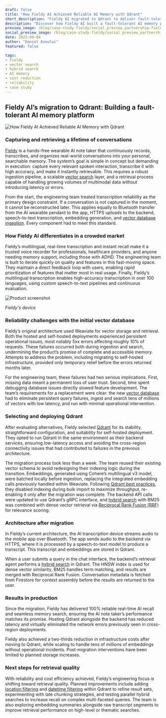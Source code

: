 ```yaml
---
draft: false
title: "How Fieldy AI Achieved Reliable AI Memory with Qdrant"
short_description: "Fieldy AI migrated to Qdrant to deliver fault-tolerant, real-time memory recall while reducing infrastructure costs by two-thirds."
description: "Discover how Fieldy AI built a fault-tolerant AI memory platform with Qdrant, achieving 100% reliable real-time recall, seamless hybrid search, and significant cost savings at scale."
preview_image: /blog/case-study-fieldy/social_preview_partnership-fieldy.jpg
social_preview_image: /blog/case-study-fieldy/social_preview_partnership-fieldy.jpg
date: 2025-09-04
author: "Daniel Azoulai"
featured: false

tags:
- Fieldy
- vector search
- hybrid search
- AI memory
- cost reduction
- reliability
- case study
---
```


## Fieldy AI’s migration to Qdrant: Building a fault-tolerant AI memory platform

![How Fieldy AI Achieved Reliable AI Memory with Qdrant](/blog/case-study-fieldy/case-study-fieldy-bento-dark.jpg)

### Capturing and retrieving a lifetime of conversations

<a href="https://fieldy.ai/" target="_blank">Fieldy</a> is a hands-free wearable AI note taker that continuously records, transcribes, and organizes real-world conversations into your personal, searchable memory. The system’s goal is simple in concept but demanding in execution: capture every relevant spoken interaction, transcribe it with high accuracy, and make it instantly retrievable. This requires a robust ingestion pipeline, a scalable [vector search](https://qdrant.tech/documentation/overview/) layer, and a retrieval process capable of handling growing volumes of multimodal data without introducing latency or errors.

From the start, the engineering team treated transcription reliability as the primary design constraint. If a conversation is not captured in the moment, it cannot be reconstructed later. This applies equally to Bluetooth transfer from the AI wearable pendant to the app, HTTPS uploads to the backend, speech-to-text transcription, embedding generation, and [vector database ingestion](https://qdrant.tech/documentation/database-tutorials/bulk-upload/). Every component had to meet this standard.

### How Fieldy AI differentiates in a crowded market

Fieldy’s multilingual, real-time transcription and instant recall make it a trusted voice recorder for professionals, healthcare providers, and anyone needing memory support, including those with ADHD. The engineering team is built to iterate quickly on quality and features in this fast-moving space. They maintain a direct feedback loop with users, enabling rapid prioritization of features that matter most in real usage. Finally, Fieldy’s multilingual transcription enables high-accuracy transcription in over 100 languages, using custom speech-to-text pipelines and continuous evaluation.

![Product screenshot](/blog/case-study-fieldy/fieldy-device-image.jpg)

*Fieldy's device*

### Reliability challenges with the initial vector database

Fieldy’s original architecture used Weaviate for vector storage and retrieval. Both the hosted and self-hosted deployments experienced persistent operational issues, most notably 5xx errors affecting roughly 10% of requests. These failures occurred both during ingestion and search, undermining the product’s promise of complete and accessible memory. Attempts to address the problem, including migrating to self-hosted infrastructure, provided only temporary relief before the errors returned months later.

For the engineering team, these failures had two serious implications. First, missing data meant a permanent loss of user trust. Second, time spent debugging database issues directly slowed feature development. The team’s requirements for a replacement were clear: the new [vector database](https://qdrant.tech/documentation/overview/) had to eliminate persistent query failures, ingest and search tens of millions of vectors with low latency, and run with minimal operational intervention.

### Selecting and deploying Qdrant

After evaluating alternatives, Fieldy selected [Qdrant](http://qdrant.tech) for its stability, straightforward configuration, and suitability for self-hosted deployment. They opted to run Qdrant in the same environment as their backend services, ensuring low-latency access and avoiding the cross-region connectivity issues that had contributed to failures in the previous architecture.

The migration process took less than a week. The team reused their existing vector schema to avoid redesigning their indexing logic during the transition. Embeddings, generated using Cohere’s multilingual v3 model, were batched locally before ingestion, replacing the integrated embedding calls previously handled within Weaviate. Following [Qdrant best practices](https://qdrant.tech/documentation/guides/optimize/), they disabled indexing during bulk import to maximize throughput, re-enabling it only after the migration was complete. The backend API calls were updated to use Qdrant’s gRPC interface, and [hybrid search](https://qdrant.tech/articles/hybrid-search/) with BM25 was combined with dense vector retrieval via [Reciprocal Rank Fusion (RRF)](https://qdrant.tech/documentation/concepts/hybrid-queries/#hybrid-search) for relevance scoring.

### Architecture after migration

In Fieldy’s current architecture, the AI transcription device streams audio to the mobile app over Bluetooth. The app sends audio to the backend via HTTPS, where it is processed by a speech-to-text model to produce a transcript. This transcript and embeddings are stored in Qdrant.

When a user submits a query in the chat interface, the backend’s retrieval agent performs a [hybrid search](https://qdrant.tech/articles/hybrid-search/) in Qdrant. The HNSW index is used for dense vector similarity, BM25 handles term matching, and results are merged with Reciprocal Rank Fusion. Conversation metadata is fetched from Firestore for context assembly before the results are returned to the user.

### Results in production

Since the migration, Fieldy has delivered 100% reliable real-time AI recall and seamless memory search, ensuring the AI note taker’s performance matches its promise. Hosting Qdrant alongside the backend has reduced latency and virtually eliminated the network errors previously seen in cross-region deployments.

Fieldy also achieved a two-thirds reduction in infrastructure costs after moving to Qdrant, while scaling to handle tens of millions of embeddings without operational incidents. Post-migration interventions have been limited to planned storage increases.

### Next steps for retrieval quality

With reliability and cost efficiency achieved, Fieldy’s engineering focus is shifting toward retrieval quality. Planned improvements include adding [location filtering](https://qdrant.tech/documentation/concepts/filtering/#geo) and [datetime filtering](https://qdrant.tech/documentation/concepts/filtering/#datetime-range) within Qdrant to refine result sets, experimenting with late chunking strategies, and testing parallel hybrid searches to increase recall on complex multi-faceted queries. The team is also exploring embedding summaries alongside raw transcript segments to improve retrieval performance on high-level or thematic searches.